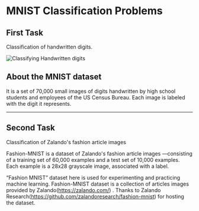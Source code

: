 # MNIST Classification Problems
## First Task

Classification of handwritten digits.

![Classifying Handwritten digits](https://www.wolfram.com/mathematica/new-in-10/enhanced-image-processing/HTMLImages.en/handwritten-digits-classification/smallthumb_10.gif)


## About the MNIST dataset

It is a set of 70,000 small images of digits handwritten by high school students and employees of the US Census Bureau. Each image is labeled with the digit it represents. 

---

## Second Task

Classification of Zalando's fashion article images

Fashion-MNIST is a dataset of Zalando's fashion article images —consisting of a training set of 60,000 examples and a test set of 10,000 examples. Each example is a 28x28 grayscale image, associated with a label.

“Fashion MNIST” dataset here is used for experimenting and practicing machine learning. Fashion-MNIST dataset is a collection of articles images provided by Zalando(https://zalando.com/) . Thanks to Zalando Research(https://github.com/zalandoresearch/fashion-mnist) for hosting the dataset. 
